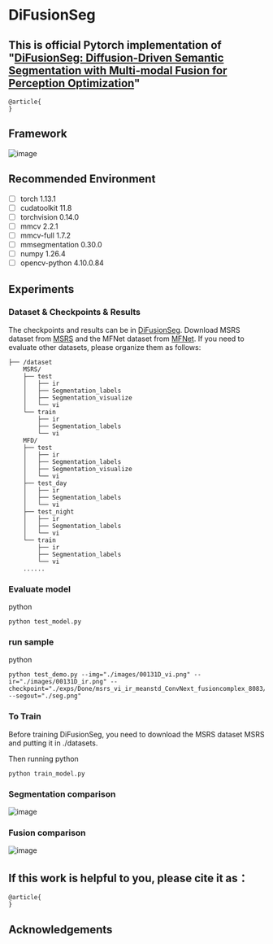 # DiFusionSeg
This is official Pytorch implementation of "[DiFusionSeg: Diffusion-Driven Semantic Segmentation with Multi-modal Fusion for Perception Optimization]()"
 - 
```
@article{
}
```
## Framework
![image](./images/model_arch.png)

## Recommended Environment
 - [ ] torch  1.13.1
 - [ ] cudatoolkit 11.8
 - [ ] torchvision 0.14.0
 - [ ] mmcv  2.2.1
 - [ ] mmcv-full 1.7.2
 - [ ] mmsegmentation 0.30.0
 - [ ] numpy  1.26.4
 - [ ] opencv-python 4.10.0.84

## Experiments 
### Dataset & Checkpoints & Results
The checkpoints and results can be in [DiFusionSeg](https://www.dropbox.com/scl/fo/zjbyp7pml54epiz8wg4gj/AIGFfGfG8Ea_XU25WwyxQno?rlkey=1ywmahphox5f4kdqfrr8h1234&st=mag0vanh&dl=0). Download MSRS dataset from [MSRS](https://pan.baidu.com/s/18q_3IEHKZ48YBy2PzsOtRQ?pwd=MSRS) and the MFNet dataset from [MFNet](https://www.mi.t.u-tokyo.ac.jp/static/projects/mil_multispectral/).
If you need to evaluate other datasets, please organize them as follows:
```
├── /dataset
    MSRS/
    ├── test
    │   ├── ir
    │   ├── Segmentation_labels
    │   ├── Segmentation_visualize
    │   └── vi
    └── train
        ├── ir
        ├── Segmentation_labels
        └── vi
    MFD/
    ├── test
    │   ├── ir
    │   ├── Segmentation_labels
    │   ├── Segmentation_visualize
    │   └── vi
    ├── test_day
    │   ├── ir
    │   ├── Segmentation_labels
    │   └── vi
    ├── test_night
    │   ├── ir
    │   ├── Segmentation_labels
    │   └── vi
    └── train
        ├── ir
        ├── Segmentation_labels
        └── vi
    ......
```
### Evaluate model
python
```
python test_model.py
```
### run sample
python
```
python test_demo.py --img="./images/00131D_vi.png" --ir="./images/00131D_ir.png" --checkpoint="./exps/Done/msrs_vi_ir_meanstd_ConvNext_fusioncomplex_8083/best.pth" --segout="./seg.png"
```
### To Train
Before training DiFusionSeg, you need to download the MSRS dataset MSRS and putting it in ./datasets.

Then running 
python
```
python train_model.py
```
### Segmentation comparison
![image](./images/seg.png)
### Fusion comparison
![image](./images/fusion.png)
## If this work is helpful to you, please cite it as：
```
@article{
}
```
## Acknowledgements

